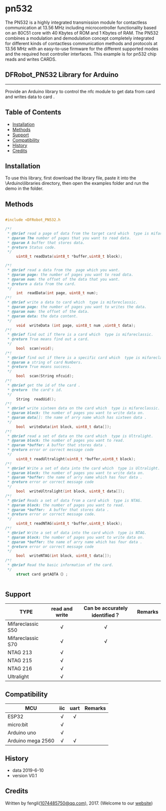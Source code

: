 # pn532
The PN532 is a highly integrated transmission module for contactless communication at 13.56 MHz including microcontroller functionality based on an 80C51 core with 40 Kbytes of ROM and 1 Kbytes of RAM. 
The PN532 combines a modulation and demodulation concept completely integrated for different kinds of contactless communication methods and protocols at 13.56 MHz with an easy-to-use firmware for the different supported modes and the required host controller interfaces. 
This example is for pn532 chip reads and writes CARDS.
## DFRobot_PN532 Library for Arduino
---------------------------------------------------------

Provide an Arduino library to control the nfc module to get data from card and writes data  to card .

## Table of Contents

* [Installation](#installation)
* [Methods](#methods)
* [Support](#support)
* [Compatibility](#compatibility)
* [History](#history)
* [Credits](#credits)


## Installation

To use this library, first download the library file, paste it into the \Arduino\libraries directory, then open the examples folder and run the demo in the folder.

## Methods

```C++	

#include <DFRobot_PN532.h

/*!
 * @brief read a page of data from the target card which  type is mifareclassic(there are 16 bytes of data per page).
 * @param The number of pages that you want to read data.
 * @param A buffer that stores data.
 * @return Status code. 
 */   
	 uint8_t readData(uint8_t *buffer,uint8_t block);

/*!
 * @brief read a data from the  page which you want.
 * @param page: the number of pages you want to read data.
 * @param num: the offset of the data that you want. 
 * @return a data from the card. 
 */  
     int  readData(int page, uint8_t num);
/*!
 * @brief write a data to card which  type is mifareclassic.
 * @param page: the number of pages you want to writes the data.
 * @param num: the offset of the data. 
 * @param data: the data content.
 */  
     void  writeData (int page, uint8_t num ,uint8_t data);
/*!
 * @brief find out if there is a card which  type is mifareclassic. 
 * @return True means find out a card.
 */ 
     bool  scan(void);
/*!
 * @brief find out if there is a specific card which  type is mifareclassic.
 * @param a string of card Numbers.
 * @return True means success.
 */   
     bool  scan(String nfcuid);
/*!
 * @brief get the id of the card .
 * @return  the card's id.
 */  
     String  readUid();
/*!
 * @brief write sixteen data on the card which  type is mifareclassic.
 * @param block: the number of pages you want to write data on.
 * @param data[]: the name of arry name which has sixteen data . 
 */  
     bool  writeData(int block, uint8_t data[]);
/*!
 * @brief read a set of data on the card which  type is Ultralight.
 * @param block: the number of pages you want to read.
 * @param *buffer: A buffer that stores data . 
 * @return error or correct message code
 */
	 uint8_t readUltralight(uint8_t *buffer,uint8_t block);
/*!
 * @brief Write a set of data into the card which  type is Ultralight.
 * @param block: the number of pages you want to write data on.
 * @param *buffer: the name of arry name which has four data . 
 * @return error or correct message code
 */
	 bool  writeUltralight(int block, uint8_t data[]);
/*!
 * @brief Reads a set of data from a card which  type is NTAG.
 * @param block: the number of pages you want to read.
 * @param *buffer:  A buffer that stores data . 
 * @return error or correct message code.
 */
	 uint8_t readNTAG(uint8_t *buffer,uint8_t block);
/*!
 * @brief Write a set of data into the card which  type is NTAG.
 * @param block: the number of pages you want to write data on.
 * @param *buffer: the name of arry name which has four data . 
 * @return error or correct message code
 */
	 bool  writeNTAG(int block, uint8_t data[]);
/*!
 * @brief Read the basic information of the card.
 */
	 struct card getAQTA（）;
	 
```
## Support
TYPE                | read and write   | Can be accurately identified？ | Remarks
------------------- | :--------------: | :----------------------------: |-----
Mifareclassic S50   |      √           |      √                         | 
Mifareclassic S70   |      √           |      √                         |                         
NTAG 213            |      √           |                                |        
NTAG 215            |      √           |                                |    
NTAG 216            |      √           |                                |          
Ultralight          |      √           |                                |           


## Compatibility

MCU                | iic          | uart         | Remarks
------------------ | :----------: | :----------: |-----
ESP32              |      √       |      √       |             
micro:bit          |      √       |              |              
Arduino uno        |      √       |              |           
Arduino mega 2560  |      √       |      √       |

## History

- data 2019-6-10
- version V0.1


## Credits

Written by fengli(1074485750@qq.com), 2017. (Welcome to our [website](https://www.dfrobot.com/))
